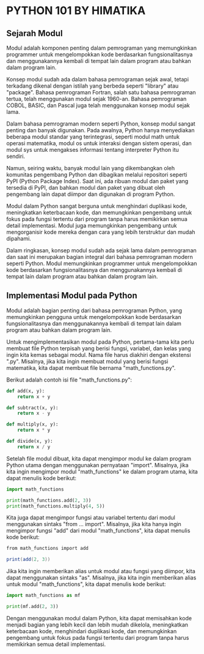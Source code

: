 # PYTHON 101 BY HIMATIKA

## Sejarah Modul

Modul adalah komponen penting dalam pemrograman yang memungkinkan programmer untuk mengelompokkan kode berdasarkan fungsionalitasnya dan menggunakannya kembali di tempat lain dalam program atau bahkan dalam program lain.

Konsep modul sudah ada dalam bahasa pemrograman sejak awal, tetapi terkadang dikenal dengan istilah yang berbeda seperti "library" atau "package". Bahasa pemrograman Fortran, salah satu bahasa pemrograman tertua, telah menggunakan modul sejak 1960-an. Bahasa pemrograman COBOL, BASIC, dan Pascal juga telah menggunakan konsep modul sejak lama.

Dalam bahasa pemrograman modern seperti Python, konsep modul sangat penting dan banyak digunakan. Pada awalnya, Python hanya menyediakan beberapa modul standar yang terintegrasi, seperti modul math untuk operasi matematika, modul os untuk interaksi dengan sistem operasi, dan modul sys untuk mengakses informasi tentang interpreter Python itu sendiri.

Namun, seiring waktu, banyak modul lain yang dikembangkan oleh komunitas pengembang Python dan dibagikan melalui repositori seperti PyPI (Python Package Index). Saat ini, ada ribuan modul dan paket yang tersedia di PyPI, dan bahkan modul dan paket yang dibuat oleh pengembang lain dapat diimpor dan digunakan di program Python.

Modul dalam Python sangat berguna untuk menghindari duplikasi kode, meningkatkan keterbacaan kode, dan memungkinkan pengembang untuk fokus pada fungsi tertentu dari program tanpa harus memikirkan semua detail implementasi. Modul juga memungkinkan pengembang untuk mengorganisir kode mereka dengan cara yang lebih terstruktur dan mudah dipahami.

Dalam ringkasan, konsep modul sudah ada sejak lama dalam pemrograman dan saat ini merupakan bagian integral dari bahasa pemrograman modern seperti Python. Modul memungkinkan programmer untuk mengelompokkan kode berdasarkan fungsionalitasnya dan menggunakannya kembali di tempat lain dalam program atau bahkan dalam program lain.

## Implementasi Modul pada Python

Modul adalah bagian penting dari bahasa pemrograman Python, yang memungkinkan pengguna untuk mengelompokkan kode berdasarkan fungsionalitasnya dan menggunakannya kembali di tempat lain dalam program atau bahkan dalam program lain.

Untuk mengimplementasikan modul pada Python, pertama-tama kita perlu membuat file Python terpisah yang berisi fungsi, variabel, dan kelas yang ingin kita kemas sebagai modul. Nama file harus diakhiri dengan ekstensi ".py". Misalnya, jika kita ingin membuat modul yang berisi fungsi matematika, kita dapat membuat file bernama "math_functions.py".

Berikut adalah contoh isi file "math_functions.py":

```python
def add(x, y):
    return x + y

def subtract(x, y):
    return x - y

def multiply(x, y):
    return x * y

def divide(x, y):
    return x / y

```

Setelah file modul dibuat, kita dapat mengimpor modul ke dalam program Python utama dengan menggunakan pernyataan "import". Misalnya, jika kita ingin mengimpor modul "math_functions" ke dalam program utama, kita dapat menulis kode berikut:

```py
import math_functions

print(math_functions.add(2, 3))
print(math_functions.multiply(4, 5))

```

Kita juga dapat mengimpor fungsi atau variabel tertentu dari modul menggunakan sintaks "from ... import". Misalnya, jika kita hanya ingin mengimpor fungsi "add" dari modul "math_functions", kita dapat menulis kode berikut:

```csharp
from math_functions import add

print(add(2, 3))
```

Jika kita ingin memberikan alias untuk modul atau fungsi yang diimpor, kita dapat menggunakan sintaks "as". Misalnya, jika kita ingin memberikan alias untuk modul "math_functions", kita dapat menulis kode berikut:

```python
import math_functions as mf

print(mf.add(2, 3))
```

Dengan menggunakan modul dalam Python, kita dapat memisahkan kode menjadi bagian yang lebih kecil dan lebih mudah dikelola, meningkatkan keterbacaan kode, menghindari duplikasi kode, dan memungkinkan pengembang untuk fokus pada fungsi tertentu dari program tanpa harus memikirkan semua detail implementasi.
